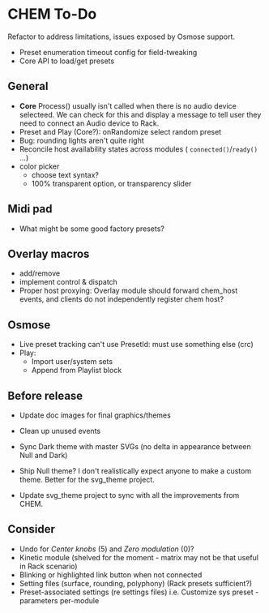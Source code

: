 # CHEM To-Do

Refactor to address limitations, issues exposed by Osmose support.

- Preset enumeration timeout config for field-tweaking
- Core API to load/get presets

## General

- **Core** Process() usually isn't called when there is no audio device selecteed.
  We can check for this and display a message to tell user they need to connect an Audio device to Rack.
- Preset and Play (Core?): onRandomize select random preset
- Bug: rounding lights aren't quite right
- Reconcile host availability states across modules ( `connected()`/`ready()` ...)
- color picker
  - choose text syntax?
  - 100% transparent option, or transparency slider

## Midi pad

- What might be some good factory presets?

## Overlay macros

- add/remove
- implement control & dispatch
- Proper host proxying: Overlay module should forward chem_host events, and clients do not independently register chem host?

## Osmose

- Live preset tracking can't use PresetId: must use something else (crc)
- Play:
  - Import user/system sets
  - Append from Playlist block

## Before release

- Update doc images for final graphics/themes

- Clean up unused events

- Sync Dark theme with master SVGs (no delta in appearance between Null and Dark)

- Ship Null theme? I don't realistically expect anyone to make a custom theme.
  Better for the svg_theme project.

- Update svg_theme project to sync with all the improvements from CHEM.

## Consider

- Undo for _Center knobs_ (5) and _Zero modulation_ (0)?
- Kinetic module (shelved for the moment - matrix may not be that useful in Rack scenario)
- Blinking or highlighted link button when not connected
- Setting files (surface, rounding, polyphony) (Rack presets sufficient?)
- Preset-associated settings (re settings files) i.e. Customize sys preset - parameters per-module
